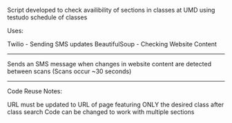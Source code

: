 Script developed to check availibility of sections in classes at UMD using testudo schedule of classes

Uses:

Twilio - Sending SMS updates
BeautifulSoup - Checking Website Content

---

Sends an SMS message when changes in website content are detected between scans (Scans occur ~30 seconds)

---

Code Reuse Notes:

URL must be updated to URL of page featuring ONLY the desired class after class search
Code can be changed to work with multiple sections
